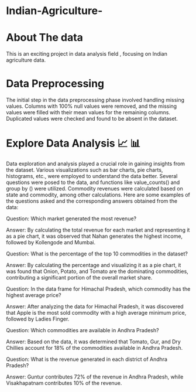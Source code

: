 # Indian-Agriculture-
 # About The data
This is an exciting project in data analysis field , focusing on Indian agriculture data. 
 # Data Preprocessing 
The initial step in the data preprocessing phase involved handling missing values. Columns with 100% null values were removed, and the missing values were filled with their mean values for the remaining columns. Duplicated values were checked and found to be absent in the dataset.
# Explore Data Analysis 📈 📊 
Data exploration and analysis played a crucial role in gaining insights from the dataset. Various visualizations such as bar charts, pie charts, histograms, etc., were employed to understand the data better. Several questions were posed to the data, and functions like value_counts() and group by () were utilized. Commodity revenues were calculated based on state and commodity, among other calculations.
Here are some examples of the questions asked and the corresponding answers obtained from the data:

Question: Which market generated the most revenue?

Answer: By calculating the total revenue for each market and representing it as a pie chart, it was observed that Nahan generates the highest income, followed by Kollengode and Mumbai.

Question: What is the percentage of the top 10 commodities in the dataset?

Answer: By calculating the percentage and visualizing it as a pie chart, it was found that Onion, Potato, and Tomato are the dominating commodities, contributing a significant portion of the overall market share.

Question: In the data frame for Himachal Pradesh, which commodity has the highest average price?

Answer: After analyzing the data for Himachal Pradesh, it was discovered that Apple is the most sold commodity with a high average minimum price, followed by Ladies Finger.

Question: Which commodities are available in Andhra Pradesh?

Answer: Based on the data, it was determined that Tomato, Gur, and Dry Chillies account for 18% of the commodities available in Andhra Pradesh.

Question: What is the revenue generated in each district of Andhra Pradesh?

Answer: Guntur contributes 72% of the revenue in Andhra Pradesh, while Visakhapatnam contributes 10% of the revenue.
